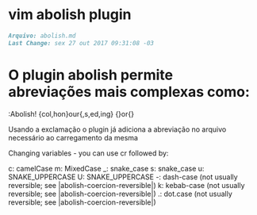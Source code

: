 # vim abolish plugin

``` markdown
Arquivo: abolish.md
Last Change: sex 27 out 2017 09:31:08 -03
```

# O plugin abolish permite abreviações mais complexas como:

  :Abolish! {col,hon}our{,s,ed,ing} {}or{}

  Usando a exclamação o plugin já adiciona a abreviação no arquivo
  necessário ao carregamento da mesma

  Changing variables  - you can use cr followed by:

  c: camelCase
  m: MixedCase
  _: snake_case
  s: snake_case
  u: SNAKE_UPPERCASE
  U: SNAKE_UPPERCASE
  -: dash-case (not usually reversible; see |abolish-coercion-reversible|)
  k: kebab-case (not usually reversible; see |abolish-coercion-reversible|)
  .: dot.case (not usually reversible; see |abolish-coercion-reversible|)


